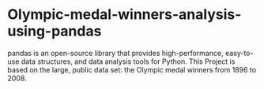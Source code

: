 # Olympic-medal-winners-analysis-using-pandas
pandas is an open-source library that provides high-performance, easy-to-use data structures, and data analysis tools for Python. This Project is based on the large, public data set: the Olympic medal winners from 1896 to 2008.
